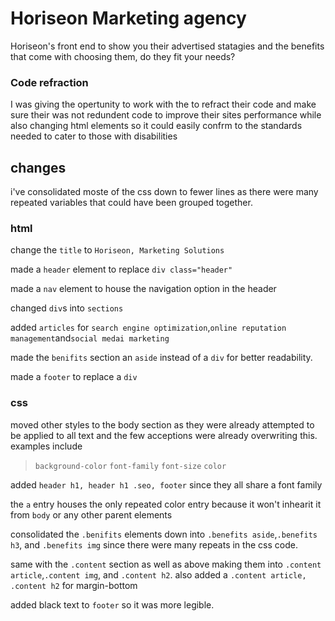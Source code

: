 # Horiseon Marketing agency
Horiseon's front end to show you their advertised statagies and the benefits that come with choosing them, do they fit your needs?

### Code refraction
I was giving the opertunity to work with the to refract their code and make sure their was not redundent code to improve their sites performance while also changing html elements so it could easily confrm to the standards needed to cater to those with disabilities

## changes
i've consolidated moste of the css down to fewer lines as there were many repeated variables that could have been grouped together.

### html

change the `title` to `Horiseon, Marketing Solutions`

made a `header` element to replace `div class="header"`

made a `nav` element to house the navigation option in the header

changed `div`s into `sections`

added `articles` for `search engine optimization`,`online reputation management`and`social medai marketing`

made the `benifits` section an `aside` instead of a `div` for better readability.

made a `footer` to replace a `div`

### css

moved other styles to the body section as they were already attempted to be applied to all text and the few acceptions were already overwriting this. examples include
>`background-color`
`font-family` 
`font-size` 
`color`

added `header h1, header h1 .seo, footer` since they all share a font family

the `a` entry houses the only repeated color entry because it won't inhearit it from `body` or any other parent elements

consolidated the `.benifits` elements down into `.benefits aside`,`.benefits h3`, and `.benefits img` since there were many repeats in the css code.

same with the `.content` section as well as above making them into `.content article`,`.content img`, and `.content h2`. also added a `.content article, .content h2` for margin-bottom

added black text to `footer` so it was more legible.